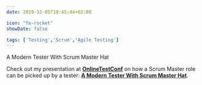 ```yaml
---
date: 2019-12-05T10:45:44+02:00

icon: "fa-rocket"
showDate: false

tags: ['Testing','Scrum','Agile Testing']
---
```

A Modern Tester With Scrum Master Hat

Check out my presentation at [__OnlineTestConf__](https://www.onlinetestconf.com/) on how a Scrum Master role can be picked up
by a tester: [__A Modern Tester With Scrum Master Hat__](https://www.youtube.com/watch?v=D9b6E4FYeIA&feature=emb_logo).